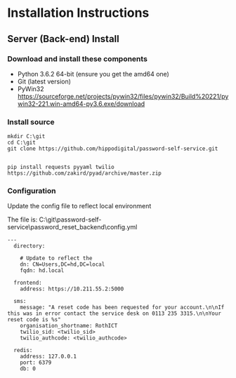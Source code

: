 # Installation Instructions

## Server (Back-end) Install

### Download and install these components

* Python 3.6.2 64-bit (ensure you get the amd64 one)
* Git (latest version)
* PyWin32 https://sourceforge.net/projects/pywin32/files/pywin32/Build%20221/pywin32-221.win-amd64-py3.6.exe/download


### Install source

````
mkdir C:\git
cd C:\git
git clone https://github.com/hippodigital/password-self-service.git


pip install requests pyyaml twilio https://github.com/zakird/pyad/archive/master.zip
````

### Configuration

Update the config file to reflect local environment

The file is: C:\git\password-self-service\password_reset_backend\config.yml

````
---
  directory:

    # Update to reflect the
    dn: CN=Users,DC=hd,DC=local
    fqdn: hd.local

  frontend:
    address: https://10.211.55.2:5000

  sms:
    message: "A reset code has been requested for your account.\n\nIf this was in error contact the service desk on 0113 235 3315.\n\nYour reset code is %s"
    organisation_shortname: RothICT
    twilio_sid: <twilio_sid>
    twilio_authcode: <twilio_authcode>

  redis:
    address: 127.0.0.1
    port: 6379
    db: 0
````



